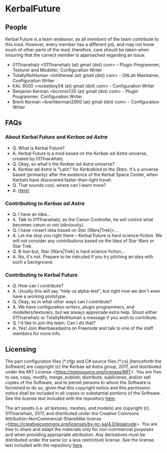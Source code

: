 # KerbalFuture

## People

Kerbal Future is a team endeavor, as all members of the team contribute to this mod. However, every member has a different job, and may not know much of other parts of the mod; therefore, care should be taken when ensuring that the correct member is approached regarding an issue.

* 0111narwhalz \<0111narwhalz (at) gmail (dot) com\> – Plugin Programmer, Texturer and Modeller, Configuration Writer
* TotallyNotHuman \<tnhthereal (at) gmail (dot) com\> - GitLab Maintainer, Configuration Writer
* KAL 9000 \<rocketboy04 (at) gmail (dot) com\> - Configuration Writer
* Benjamin Kerman \<bcronin720 (at) gmail (dot) com\> - Plugin Programmer, Configuration Writer
* Brent Kerman \<brentkerman2000 (at) gmail (dot) com\> - Configuration Writer

## FAQs

### About Kerbal Future and *Kerbae ad Astra*

* Q. What is Kerbal Future?
* A. Kerbal Future is a mod based on the *Kerbae ad Astra* universe, created by 0111narwhalz.
* Q. Okay, so what's the *Kerbae ad Astra* universe?
* A. *Kerbae ad Astra* is "Latin" for *Kerbalkind to the Stars*. It's a universe based (primarily) after the existence of the Kerbal Space Center, when Kerbals have discovered faster-than-light travel.
* Q. That sounds cool, where can I learn more?
* A. [Here!](https://kerbae.nothuman.online/w/)

### Contributing to *Kerbae ad Astra*

* Q. I have an idea…
* A. Talk to 0111narwhalz; as the Canon Controller, he will control what becomes canon or not (obviously).
* Q. I have \<insert idea based on Star \[Wars|Trek\]\>…
* A. Let me stop you right there – Kerbal Future is hard science-fiction. We will not consider any contributions based on the likes of Star Wars or Star Trek.
* Q. B-but-but, Star \[Wars|Trek\] is hard science fiction…
* A. No, it's not. Prepare to be ridiculed if you try pitching an idea with such a background.

### Contributing to Kerbal Future

* Q. How can I contribute?
* A. Usually this will say "help us alpha-test", but right now we don't even have a working prototype.
* Q. Okay, so in what other ways can I contribute?
* A. We have configuration writers, plugin programmers, and modellers/texturers, but we always appreciate extra help. Shoot either 0111narwhalz or TotallyNotHuman a message if you wish to contribute.
* Q. I'd like to join the team. Can I do that?
* A. Yes! Join #kerbaeadastra on Freenode and talk to one of the staff members for more info.

## Licensing

The part configuration files (\*.cfg) and C# source files (\*.cs) [henceforth the Software] are copyright (c) the Kerbae ad Astra group, 2017, and distributed under the MIT License <<https://opensource.org/licenses/MIT>>. You are free to use, copy, modify, merge, publish, distribute, sublicense, and/or sell copies of the Software, and to permit persons to whom the Software is furnished to do so, given that this copyright notice and this permission notice shall be included in all copies or substantial portions of the Software. See the license text included with the repository [here](https://repo.nothuman.online/KerbaeAdAstra/KerbalFuture/blob/develop/LICENSE.code.md).

The art assets (i.e. all textures, meshes, and models) are copyright (c) 0111narwhalz, 2017, and distributed under the Creative Commons Attribution-NonCommercial-ShareAlike license <<https://creativecommons.org/licenses/by-nc-sa/4.0/legalcode>>. You are free to share and adapt the materials only for non-commercial purposes and when providing appropriate attribution. Any derivatives must be distributed under the same (or a less restrictive) license. See the license text included with the repository [here](https://repo.nothuman.online/KerbaeAdAstra/KerbalFuture/blob/develop/LICENSE.assets.md).
